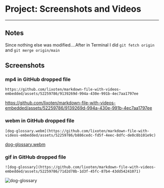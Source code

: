# Project: Screenshots and Videos
<hr />

## Notes
Since nothing else was modified....After in Terminal I did
`git fetch origin`
and
`git merge origin/main`

## Screenshots


### mp4 in GitHub dropped file
`https://github.com/lixoten/markdown-file-with-videos-embedded/assets/52259786/9139269d-994a-430e-991b-4ec7aa1797ee`

https://github.com/lixoten/markdown-file-with-videos-embedded/assets/52259786/9139269d-994a-430e-991b-4ec7aa1797ee



### webm in GitHub dropped file
`[dog-glossary.webm](https://github.com/lixoten/markdown-file-with-videos-embedded/assets/52259786/b886cedc-fd5f-4eec-8dfc-de0c8b101e9c)`

[dog-glossary.webm](https://github.com/lixoten/markdown-file-with-videos-embedded/assets/52259786/b886cedc-fd5f-4eec-8dfc-de0c8b101e9c)



### gif in GitHub dropped file
`![dog-glossary](https://github.com/lixoten/markdown-file-with-videos-embedded/assets/52259786/71d2d78b-1d3f-45fc-87b4-43dd54241071)`

![dog-glossary](https://github.com/lixoten/markdown-file-with-videos-embedded/assets/52259786/71d2d78b-1d3f-45fc-87b4-43dd54241071)
